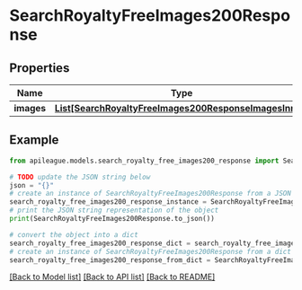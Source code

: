 # SearchRoyaltyFreeImages200Response


## Properties

Name | Type | Description | Notes
------------ | ------------- | ------------- | -------------
**images** | [**List[SearchRoyaltyFreeImages200ResponseImagesInner]**](SearchRoyaltyFreeImages200ResponseImagesInner.md) |  | [optional] 

## Example

```python
from apileague.models.search_royalty_free_images200_response import SearchRoyaltyFreeImages200Response

# TODO update the JSON string below
json = "{}"
# create an instance of SearchRoyaltyFreeImages200Response from a JSON string
search_royalty_free_images200_response_instance = SearchRoyaltyFreeImages200Response.from_json(json)
# print the JSON string representation of the object
print(SearchRoyaltyFreeImages200Response.to_json())

# convert the object into a dict
search_royalty_free_images200_response_dict = search_royalty_free_images200_response_instance.to_dict()
# create an instance of SearchRoyaltyFreeImages200Response from a dict
search_royalty_free_images200_response_from_dict = SearchRoyaltyFreeImages200Response.from_dict(search_royalty_free_images200_response_dict)
```
[[Back to Model list]](../README.md#documentation-for-models) [[Back to API list]](../README.md#documentation-for-api-endpoints) [[Back to README]](../README.md)


